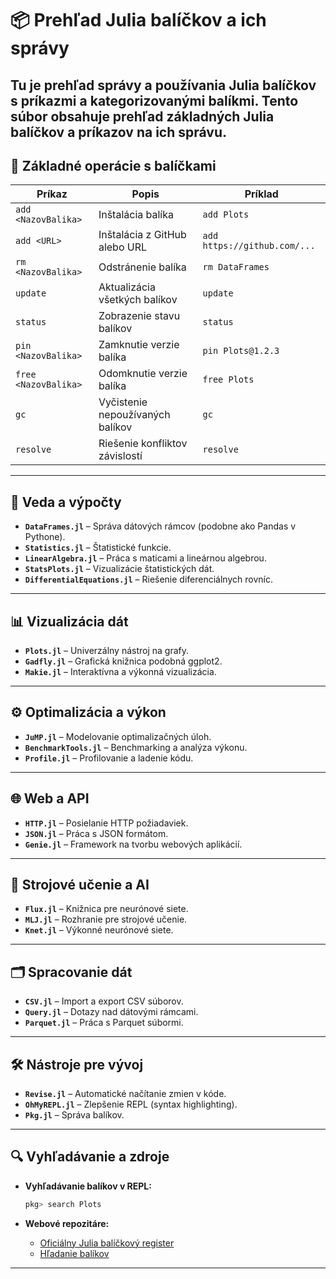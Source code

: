 # 📦 Prehľad Julia balíčkov a ich správy

Tu je prehľad správy a používania **Julia** balíčkov s príkazmi a kategorizovanými balíkmi.
Tento súbor obsahuje prehľad základných Julia balíčkov a príkazov na ich správu.
---

## 🚀 Základné operácie s balíčkami

| **Príkaz**                  | **Popis**                             | **Príklad**                     |
|-----------------------------|---------------------------------------|---------------------------------|
| `add <NazovBalika>`         | Inštalácia balíka                    | `add Plots`                     |
| `add <URL>`                 | Inštalácia z GitHub alebo URL        | `add https://github.com/...`    |
| `rm <NazovBalika>`          | Odstránenie balíka                   | `rm DataFrames`                 |
| `update`                    | Aktualizácia všetkých balíkov        | `update`                        |
| `status`                    | Zobrazenie stavu balíkov             | `status`                        |
| `pin <NazovBalika>`         | Zamknutie verzie balíka              | `pin Plots@1.2.3`               |
| `free <NazovBalika>`        | Odomknutie verzie balíka             | `free Plots`                    |
| `gc`                        | Vyčistenie nepoužívaných balíkov     | `gc`                            |
| `resolve`                   | Riešenie konfliktov závislostí       | `resolve`                       |

---

## 🧮 Veda a výpočty
- **`DataFrames.jl`** – Správa dátových rámcov (podobne ako Pandas v Pythone).
- **`Statistics.jl`** – Štatistické funkcie.
- **`LinearAlgebra.jl`** – Práca s maticami a lineárnou algebrou.
- **`StatsPlots.jl`** – Vizualizácie štatistických dát.
- **`DifferentialEquations.jl`** – Riešenie diferenciálnych rovníc.

---

## 📊 Vizualizácia dát
- **`Plots.jl`** – Univerzálny nástroj na grafy.
- **`Gadfly.jl`** – Grafická knižnica podobná ggplot2.
- **`Makie.jl`** – Interaktívna a výkonná vizualizácia.

---

## ⚙️ Optimalizácia a výkon
- **`JuMP.jl`** – Modelovanie optimalizačných úloh.
- **`BenchmarkTools.jl`** – Benchmarking a analýza výkonu.
- **`Profile.jl`** – Profilovanie a ladenie kódu.

---

## 🌐 Web a API
- **`HTTP.jl`** – Posielanie HTTP požiadaviek.
- **`JSON.jl`** – Práca s JSON formátom.
- **`Genie.jl`** – Framework na tvorbu webových aplikácií.

---

## 🧠 Strojové učenie a AI
- **`Flux.jl`** – Knižnica pre neurónové siete.
- **`MLJ.jl`** – Rozhranie pre strojové učenie.
- **`Knet.jl`** – Výkonné neurónové siete.

---

## 🗂️ Spracovanie dát
- **`CSV.jl`** – Import a export CSV súborov.
- **`Query.jl`** – Dotazy nad dátovými rámcami.
- **`Parquet.jl`** – Práca s Parquet súbormi.

---

## 🛠️ Nástroje pre vývoj
- **`Revise.jl`** – Automatické načítanie zmien v kóde.
- **`OhMyREPL.jl`** – Zlepšenie REPL (syntax highlighting).
- **`Pkg.jl`** – Správa balíkov.

---

## 🔍 Vyhľadávanie a zdroje
- **Vyhľadávanie balíkov v REPL:**
  ```julia
  pkg> search Plots
  ```

- **Webové repozitáre:**
  - [Oficiálny Julia balíčkový register](https://juliahub.com)
  - [Hľadanie balíkov](https://pkg.julialang.org)

---


